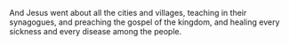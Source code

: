 And Jesus went about all the cities and villages, teaching in their synagogues, and preaching the gospel of the kingdom, and healing every sickness and every disease among the people.
